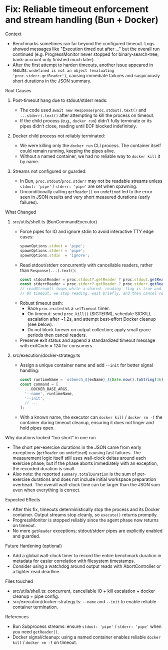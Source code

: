 # Fix: Reliable timeout enforcement and stream handling (Bun + Docker)

Context
- Benchmarks sometimes ran far beyond the configured timeout. Logs showed messages like "Execution timed out after ..." but the overall run continued (e.g. ProgressMonitor never stopped for binary-search-tree; bank-account only finished much later).
- After the first attempt to harden timeouts, another issue appeared in results: `undefined is not an object (evaluating 'proc.stderr.getReader')`, causing immediate failures and suspiciously short durations in the JSON summary.

Root Causes
1) Post-timeout hang due to stdout/stderr reads:
   - The code used `await new Response(proc.stdout).text()` and `...stderr).text()` after attempting to kill the process on timeout.
   - If the child process (e.g., `docker run`) didn’t fully terminate or its pipes didn’t close, reading until EOF blocked indefinitely.

2) Docker child process not reliably terminated:
   - We were killing only the `docker run` CLI process. The container itself could remain running, keeping the pipes alive.
   - Without a named container, we had no reliable way to `docker kill` it by name.

3) Streams not configured or guarded:
   - In Bun, `proc.stdout`/`proc.stderr` may not be readable streams unless `stdout: 'pipe'` / `stderr: 'pipe'` are set when spawning.
   - Unconditionally calling `getReader()` on `undefined` led to the error seen in JSON results and very short measured durations (early failures).

What Changed
1) src/utils/shell.ts (BunCommandExecutor)
   - Force pipes for IO and ignore stdin to avoid interactive TTY edge cases:
     ```ts
     spawnOptions.stdout = 'pipe';
     spawnOptions.stderr = 'pipe';
     spawnOptions.stdin  = 'ignore';
     ```
   - Read stdout/stderr concurrently with cancellable readers, rather than `Response(...).text()`:
     ```ts
     const stdoutReader = proc.stdout?.getReader ? proc.stdout.getReader() : undefined;
     const stderrReader = proc.stderr?.getReader ? proc.stderr.getReader() : undefined;
     // readStream() loops while a shared `reading` flag is true and appends decoded chunks.
     // On timeout, we stop reading, wait briefly, and then cancel readers to avoid hang.
     ```
   - Robust timeout path:
     - Race `proc.exited` vs a `setTimeout` timer.
     - On timeout: send `proc.kill()` (SIGTERM), schedule SIGKILL escalation after ~1.2s, and attempt best-effort Docker cleanup (see below).
     - Do not block forever on output collection; apply small grace periods then cancel readers.
   - Preserve exit status and append a standardized timeout message with exitCode = 124 for consumers.

2) src/execution/docker-strategy.ts
   - Assign a unique container name and add `--init` for better signal handling:
     ```ts
     const runtimeName = `ocbench_${exName}_${Date.now().toString(36)}`;
     const command = [
       ...DOCKER_BASE_ARGS,
       '--name', runtimeName,
       '--init',
       // ...
     ];
     ```
   - With a known name, the executor can `docker kill` / `docker rm -f` the container during timeout cleanup, ensuring it does not linger and hold pipes open.

Why durations looked “too short” in one run
- The short per-exercise durations in the JSON came from early exceptions (`getReader` on `undefined`) causing fast failures. The measurement logic itself still uses wall-clock deltas around each exercise phase; but if the phase aborts immediately with an exception, the recorded duration is small.
- Also note: the reported `summary.totalDuration` is the sum of per-exercise durations and does not include initial workspace preparation overhead. The overall wall-clock time can be larger than the JSON sum even when everything is correct.

Expected Effects
- After this fix, timeouts deterministically stop the process and its Docker container. Output streams stop cleanly, so `execute()` returns promptly.
- ProgressMonitor is stopped reliably since the agent phase now returns on timeout.
- No more `getReader` exceptions; stdout/stderr pipes are explicitly enabled and guarded.

Future Hardening (optional)
- Add a global wall-clock timer to record the entire benchmark duration in metadata for easier correlation with filesystem timestamps.
- Consider using a watchdog around output reads with AbortController or a tighter read deadline.

Files touched
- src/utils/shell.ts: concurrent, cancellable IO + kill escalation + docker cleanup + pipe config.
- src/execution/docker-strategy.ts: `--name` and `--init` to enable reliable container termination.

References
- Bun Subprocess streams: ensure `stdout: 'pipe'` / `stderr: 'pipe'` when you need `getReader()`.
- Docker signal/cleanup: using a named container enables reliable `docker kill` / `docker rm -f` on timeout.

